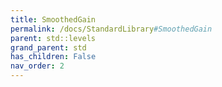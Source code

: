 ```yaml
---
title: SmoothedGain
permalink: /docs/StandardLibrary#SmoothedGain
parent: std::levels
grand_parent: std
has_children: False
nav_order: 2
---
```

